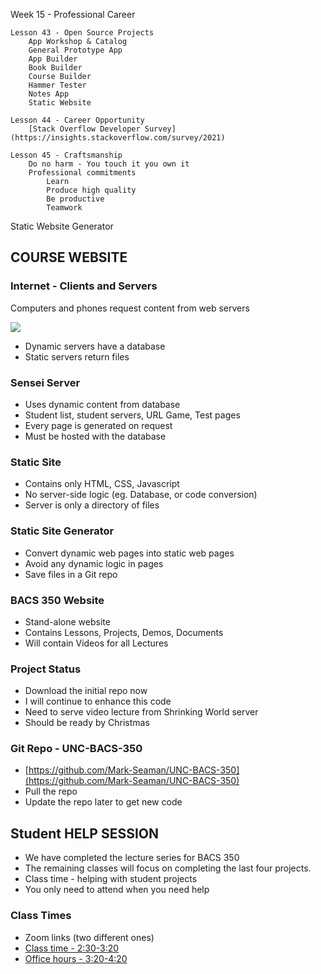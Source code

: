 Week 15 - Professional Career

    Lesson 43 - Open Source Projects
        App Workshop & Catalog
        General Prototype App
        App Builder
        Book Builder
        Course Builder
        Hammer Tester
        Notes App
        Static Website

    Lesson 44 - Career Opportunity
        [Stack Overflow Developer Survey](https://insights.stackoverflow.com/survey/2021)
    
    Lesson 45 - Craftsmanship
        Do no harm - You touch it you own it
        Professional commitments
            Learn
            Produce high quality
            Be productive
            Teamwork


Static Website Generator


## COURSE WEBSITE

### Internet - Clients and Servers
Computers and phones request content from web servers

![](img/WebServer.png)

* Dynamic servers have a database
* Static servers return files


### Sensei Server
* Uses dynamic content from database
* Student list, student servers, URL Game, Test pages
* Every page is generated on request
* Must be hosted with the database


### Static Site
* Contains only HTML, CSS, Javascript
* No server-side logic (eg. Database, or code conversion)
* Server is only a directory of files


### Static Site Generator
* Convert dynamic web pages into static web pages
* Avoid any dynamic logic in pages
* Save files in a Git repo


### BACS 350 Website
* Stand-alone website
* Contains Lessons, Projects, Demos, Documents
* Will contain Videos for all Lectures


### Project Status
* Download the initial repo now
* I will continue to enhance this code
* Need to serve video lecture from Shrinking World server
* Should be ready by Christmas


### Git Repo - UNC-BACS-350
* [https://github.com/Mark-Seaman/UNC-BACS-350](https://github.com/Mark-Seaman/UNC-BACS-350)
* Pull the repo
* Update the repo later to get new code



## Student HELP SESSION

* We have completed the lecture series for BACS 350   
* The remaining classes will focus on completing the last four projects.  
* Class time - helping with student projects  
* You only need to attend when you need help


### Class Times
* Zoom links (two different ones)
* [Class time - 2:30-3:20](https://unco.zoom.us/j/95419819180)
* [Office hours - 3:20-4:20](https://unco.zoom.us/my/mark.seaman)
